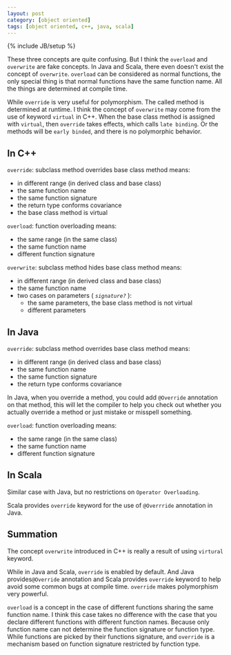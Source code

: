```yaml
---
layout: post
category: [object oriented]
tags: [object oriented, c++, java, scala]
---
```

{% include JB/setup %}

These three concepts are quite confusing. But I think the `overload` and `overwrite` are fake concepts. In Java and 
Scala, there even doesn't exist the concept of `overwrite`. `overload` can be considered as normal functions, the only 
special thing is that normal functions have the same function name. All the things are determined at compile time.

While `override` is very useful for polymorphism. The called method is determined at runtime. I think the concept of 
`overwrite` may come from the use of keyword `virtual` in C++. When the base class method is assigned with `virtual`, 
then `override` takes effects, which calls `late binding`. Or the methods will be `early binded`, and there is no 
polymorphic behavior.

<!-- more -->

## In C++

`override`: subclass method overrides base class method means:

-   in different range (in derived class and base class)
-   the same function name 
-   the same function signature
-   the return type conforms covariance
-   the base class method is virtual

`overload`: function overloading means:

-   the same range (in the same class)
-   the same function name
-   different function signature

`overwrite`: subclass method hides base class method means:

-   in different range (in derived class and base class)
-   the same function name
-   two cases on parameters ( _`signature?`_ ):
    -   the same parameters, the base class method is not virtual
    -   different parameters

## In Java

`override`: subclass method overrides base class method means:

-   in different range (in derived class and base class)
-   the same function name
-   the same function signature
-   the return type conforms covariance

In Java, when you override a method, you could add `@Override` annotation on that method, this will let the compiler to 
help you check out whether you actually override a method or just mistake or misspell something. 

`overload`: function overloading means:

-   the same range (in the same class)
-   the same function name
-   different function signature

## In Scala

Similar case with Java, but no restrictions on `Operator Overloading`.

Scala provides `override` keyword for the use of `@Overrride` annotation in Java.

## Summation

The concept `overwrite` introduced in C++ is really a result of using `virtural` keyword.

While in Java and Scala, `override` is enabled by default. And Java provides`@Override` annotation and Scala provides 
`override` keyword to help avoid some common bugs at compile time. `override` makes polymorphism very powerful.

`overload` is a concept in the case of different functions sharing the same function name. I think this case takes no 
difference with the case that you declare different functions with different function names. Because only function name 
can not determine the function signature or function type. While functions are picked by their functions signature, and 
`override` is a mechanism based on function signature restricted by function type.